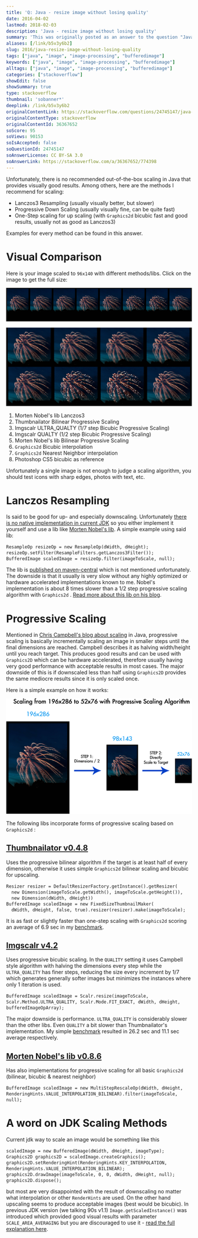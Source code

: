```yaml
---
title: 'Q: Java - resize image without losing quality'
date: 2016-04-02
lastmod: 2018-02-03
description: 'Java - resize image without losing quality'
summary: 'This was originally posted as an answer to the question "Java - resize image without losing quality" on stackoverflow.com.'
aliases: [/link/b5v3y6b2]
slug: 2016/java-resize-image-without-losing-quality
tags: ["java", "image", "image-processing", "bufferedimage"]
keywords: ["java", "image", "image-processing", "bufferedimage"]
alltags: ["java", "image", "image-processing", "bufferedimage"]
categories: ["stackoverflow"]
showEdit: false
showSummary: true
type: stackoverflow
thumbnail: 'sobanner*'
deeplink: /link/b5v3y6b2
originalContentLink: https://stackoverflow.com/questions/24745147/java-resize-image-without-losing-quality
originalContentType: stackoverflow
originalContentId: 36367652
soScore: 95
soViews: 90153
soIsAccepted: false
soQuestionId: 24745147
soAnswerLicense: CC BY-SA 3.0
soAnswerLink: https://stackoverflow.com/a/36367652/774398
---
```

Unfortunately, there is no recommended out-of-the-box scaling in Java that provides visually good results. Among others, here are the methods I recommend for scaling:

*   Lanczos3 Resampling (usually visually better, but slower)
*   Progressive Down Scaling (usually visually fine, can be quite fast)
*   One-Step scaling for up scaling (with  `Graphics2d`  bicubic fast and good results, usually not as good as Lanczos3)

Examples for every method can be found in this answer.

Visual Comparison
=================

Here is your image scaled to  `96x140`  with different methods/libs. Click on the image to get the full size:

[![comparison](so_88f7582f7c8daf58d03df108.png)](so_88f7582f7c8daf58d03df108.png)

[![comparison zoom](so_8421b1333f5a2a54f4893b62.png)](so_8421b1333f5a2a54f4893b62.png)

1.  Morten Nobel's lib Lanczos3
2.  Thumbnailator Bilinear Progressive Scaling
3.  Imgscalr ULTRA\_QUALTY (1/7 step Bicubic Progressive Scaling)
4.  Imgscalr QUALTY (1/2 step Bicubic Progressive Scaling)
5.  Morten Nobel's lib Bilinear Progressive Scaling
6.   `Graphics2d`  Bicubic interpolation
7.   `Graphics2d`  Nearest Neighbor interpolation
8.  Photoshop CS5 bicubic as reference

Unfortunately a single image is not enough to judge a scaling algorithm, you should test icons with sharp edges, photos with text, etc.

Lanczos Resampling
==================

Is said to be good for up- and especially downscaling. Unfortunately [there is no native implementation in current JDK](http://bugs.java.com/bugdatabase/view_bug.do?bug_id=6500894) so you either implement it yourself and use a lib like [Morten Nobel's lib](https://github.com/mortennobel/java-image-scaling). A simple example using said lib:

```
ResampleOp resizeOp = new ResampleOp(dWidth, dHeight);
resizeOp.setFilter(ResampleFilters.getLanczos3Filter());
BufferedImage scaledImage = resizeOp.filter(imageToScale, null);

```

The lib is [published on maven-central](http://mvnrepository.com/artifact/com.mortennobel/java-image-scaling) which is not mentioned unfortunately. The downside is that it usually is very slow without any highly optimized or hardware accelerated implementations known to me. Nobel's implementation is about 8 times slower than a 1/2 step progressive scaling algorithm with  `Graphics2d` . [Read more about this lib on his blog](https://blog.nobel-joergensen.com/2008/12/20/downscaling-images-in-java/).

Progressive Scaling
===================

Mentioned in [Chris Campbell's blog about scaling](https://community.oracle.com/docs/DOC-983611) in Java, progressive scaling is basically incrementally scaling an image in smaller steps until the final dimensions are reached. Campbell describes it as halving width/height until you reach target. This produces good results and can be used with  `Graphics2D`  which can be hardware accelerated, therefore usually having very good performance with acceptable results in most cases. The major downside of this is if downscaled less than half using  `Graphics2D`  provides the same mediocre results since it is only scaled once.

Here is a simple example on how it works:

[![progressive scaling](so_1b4fccc08d1d51f681a8dc71.png)](so_1b4fccc08d1d51f681a8dc71.png)

The following libs incorporate forms of progressive scaling based on  `Graphics2d` :

[Thumbnailator v0.4.8](https://github.com/coobird/thumbnailator)
----------------------------------------------------------------

Uses the progressive bilinear algorithm if the target is at least half of every dimension, otherwise it uses simple  `Graphics2d`  bilinear scaling and bicubic for upscaling.

```
Resizer resizer = DefaultResizerFactory.getInstance().getResizer(
  new Dimension(imageToScale.getWidth(), imageToScale.getHeight()), 
  new Dimension(dWidth, dHeight))
BufferedImage scaledImage = new FixedSizeThumbnailMaker(
  dWidth, dHeight, false, true).resizer(resizer).make(imageToScale);

```

It is as fast or slightly faster than one-step scaling with  `Graphics2d`  scoring an average of 6.9 sec in my [benchmark](https://stackoverflow.com/a/36295066/774398).

[Imgscalr v4.2](https://github.com/thebuzzmedia/imgscalr)
---------------------------------------------------------

Uses progressive bicubic scaling. In the  `QUALITY`  setting it uses Campbell style algorithm with halving the dimensions every step while the  `ULTRA_QUALITY`  has finer steps, reducing the size every increment by 1/7 which generates generally softer images but minimizes the instances where only 1 iteration is used.

```
BufferedImage scaledImage = Scalr.resize(imageToScale, Scalr.Method.ULTRA_QUALITY, Scalr.Mode.FIT_EXACT, dWidth, dHeight, bufferedImageOpArray);

```

The major downside is performance.  `ULTRA_QUALITY`  is considerably slower than the other libs. Even  `QUALITY`  a bit slower than Thumbnailator's implementation. My simple [benchmark](https://stackoverflow.com/a/36295066/774398) resulted in 26.2 sec and 11.1 sec average respectively.

[Morten Nobel's lib v0.8.6](https://github.com/mortennobel/java-image-scaling)
------------------------------------------------------------------------------

Has also implementations for progressive scaling for all basic  `Graphics2d`  (bilinear, bicubic & nearest neighbor)

```
BufferedImage scaledImage = new MultiStepRescaleOp(dWidth, dHeight, RenderingHints.VALUE_INTERPOLATION_BILINEAR).filter(imageToScale, null);

```

A word on JDK Scaling Methods
=============================

Current jdk way to scale an image would be something like this

```
scaledImage = new BufferedImage(dWidth, dHeight, imageType);
Graphics2D graphics2D = scaledImage.createGraphics();
graphics2D.setRenderingHint(RenderingHints.KEY_INTERPOLATION, RenderingHints.VALUE_INTERPOLATION_BILINEAR);
graphics2D.drawImage(imageToScale, 0, 0, dWidth, dHeight, null);
graphics2D.dispose();

```

but most are very disappointed with the result of downscaling no matter what interpolation or other  `RenderHints`  are used. On the other hand upscaling seems to produce acceptable images (best would be bicubic). In previous JDK version (we talking 90s v1.1)  `Image.getScaledInstance()`  was introduced which provided good visual results with parameter  `SCALE_AREA_AVERAGING`  but you are discouraged to use it - [read the full explanation here](https://community.oracle.com/docs/DOC-983611).